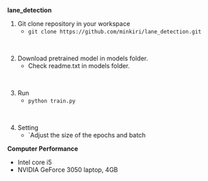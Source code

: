 **lane_detection**

1. Git clone repository in your workspace
    - `git clone https://github.com/minkiri/lane_detection.git`

<br>

2. Download pretrained model in models folder.
    - Check readme.txt in models folder.

<br>

3. Run
   - `python train.py`

<br>

4. Setting
   - `Adjust the size of the epochs and batch

**Computer Performance**
- Intel core i5
- NVIDIA GeForce 3050 laptop, 4GB
